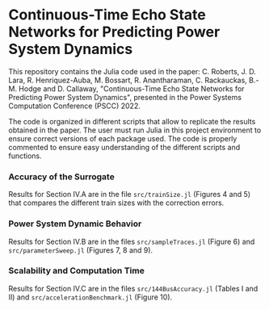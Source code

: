 # Continuous-Time Echo State Networks for Predicting Power System Dynamics

This repository contains the Julia code used in the paper: C. Roberts, J. D. Lara, R. Henriquez-Auba, M. Bossart, R. Anantharaman, C. Rackauckas, B.-M. Hodge and D. Callaway, "Continuous-Time Echo State Networks for Predicting Power System Dynamics", presented in the Power Systems Computation Conference (PSCC) 2022.

The code is organized in different scripts that allow to replicate the results obtained in the paper. The user must run Julia in this project environment to ensure correct versions of each package used. The code is properly commented to ensure easy understanding of the different scripts and functions.

### Accuracy of the Surrogate

Results for Section IV.A are in the file `src/trainSize.jl` (Figures 4 and 5) that compares the different train sizes with the correction errors.

### Power System Dynamic Behavior

Results for Section IV.B are in the files `src/sampleTraces.jl` (Figure 6) and `src/parameterSweep.jl` (Figures 7, 8 and 9).

### Scalability and Computation Time

Results for Section IV.C are in the files `src/144BusAccuracy.jl` (Tables I and II) and `src/accelerationBenchmark.jl` (Figure 10).

